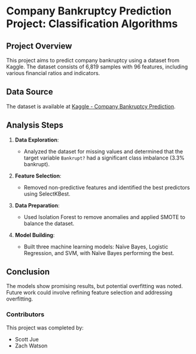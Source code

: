 # Company Bankruptcy Prediction Project: Classification Algorithms

## Project Overview

This project aims to predict company bankruptcy using a dataset from Kaggle. The dataset consists of 6,819 samples with 96 features, including various financial ratios and indicators.

## Data Source

The dataset is available at [Kaggle - Company Bankruptcy Prediction](https://www.kaggle.com/datasets/fedesoriano/company-bankruptcy-prediction).

## Analysis Steps

1. **Data Exploration**: 
   - Analyzed the dataset for missing values and determined that the target variable `Bankrupt?` had a significant class imbalance (3.3% bankrupt).

2. **Feature Selection**: 
   - Removed non-predictive features and identified the best predictors using SelectKBest.

3. **Data Preparation**: 
   - Used Isolation Forest to remove anomalies and applied SMOTE to balance the dataset.

4. **Model Building**: 
   - Built three machine learning models: Naïve Bayes, Logistic Regression, and SVM, with Naïve Bayes performing the best.

## Conclusion

The models show promising results, but potential overfitting was noted. Future work could involve refining feature selection and addressing overfitting.

### Contributors
This project was completed by:

- Scott Jue
- Zach Watson
